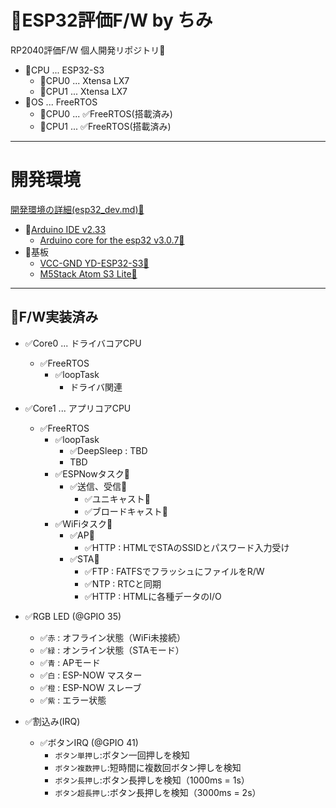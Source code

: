 # 📍ESP32評価F/W by ちみ
RP2040評価F/W 個人開発リポジトリ🥳
- 📍CPU ... ESP32-S3
  - 📍CPU0 ... Xtensa LX7
  - 📍CPU1 ... Xtensa LX7
- 📍OS ... FreeRTOS
  - 📍CPU0 ... ✅FreeRTOS(搭載済み)
  - 📍CPU1 ... ✅FreeRTOS(搭載済み)
****

# 開発環境
[開発環境の詳細(esp32_dev.md)🔗](/doc/esp32_dev.md)

- 📍[Arduino IDE v2.33](https://github.com/arduino/arduino-ide/releases/tag/2.3.3)
  - [Arduino core for the esp32 v3.0.7🔗](https://github.com/espressif/arduino-esp32/releases/tag/3.0.7)
- 📍基板
  - [VCC-GND YD-ESP32-S3🔗](https://github.com/vcc-gnd/YD-ESP32-S3)
  - [M5Stack Atom S3 Lite🔗](https://docs.m5stack.com/en/core/AtomS3%20Lite)

****

## 📍F/W実装済み
- ✅Core0 ... ドライバコアCPU
  - ✅FreeRTOS
    - ✅loopTask
      - ドライバ関連
- ✅Core1 ... アプリコアCPU
  - ✅FreeRTOS
    - ✅loopTask
      - ✅DeepSleep : TBD
      - TBD
    - ✅ESPNowタスク🛜
      - ✅送信、受信🛜
        - ✅ユニキャスト🛜
        - ✅ブロードキャスト🛜
    - ✅WiFiタスク🛜
      - ✅AP🛜
        - ✅HTTP : HTMLでSTAのSSIDとパスワード入力受け
      - ✅STA🛜
        - ✅FTP : FATFSでフラッシュにファイルをR/W
        - ✅NTP : RTCと同期
        - ✅HTTP : HTMLに各種データのI/O

- ✅RGB LED (@GPIO 35)
  - ✅`赤` : オフライン状態（WiFi未接続）
  - ✅`緑` : オンライン状態（STAモード）
  - ✅`青` : APモード
  - ✅`白` : ESP-NOW マスター
  - ✅`橙` : ESP-NOW スレーブ
  - ✅`紫` : エラー状態

- ✅割込み(IRQ)
  - ✅ボタンIRQ (@GPIO 41)
    - `ボタン単押し`:ボタン一回押しを検知
    - `ボタン複数押し`:短時間に複数回ボタン押しを検知
    - `ボタン長押し`:ボタン長押しを検知（1000ms = 1s）
    - `ボタン超長押し`:ボタン長押しを検知（3000ms = 2s）